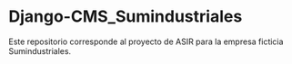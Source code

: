 # Django-CMS_Sumindustriales
Este repositorio corresponde al proyecto de ASIR para la empresa ficticia Sumindustriales.
